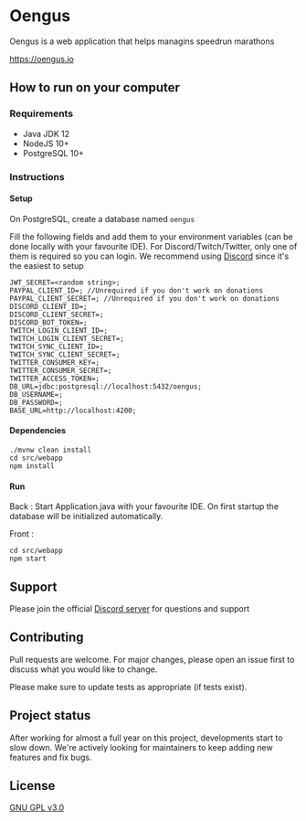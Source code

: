 # Oengus

Oengus is a web application that helps managins speedrun marathons

https://oengus.io

## How to run on your computer

### Requirements

- Java JDK 12
- NodeJS 10+
- PostgreSQL 10+

### Instructions

#### Setup

On PostgreSQL, create a database named `oengus`

Fill the following fields and add them to your environment variables (can be done locally with your favourite IDE). For Discord/Twitch/Twitter, only one of them is required so you can login. We recommend using [Discord](https://github.com/SinisterRectus/Discordia/wiki/Setting-up-a-Discord-application) since it's the easiest to setup 

```
JWT_SECRET=<random string>;
PAYPAL_CLIENT_ID=; //Unrequired if you don't work on donations
PAYPAL_CLIENT_SECRET=; //Unrequired if you don't work on donations
DISCORD_CLIENT_ID=;
DISCORD_CLIENT_SECRET=;
DISCORD_BOT_TOKEN=;
TWITCH_LOGIN_CLIENT_ID=;
TWITCH_LOGIN_CLIENT_SECRET=;
TWITCH_SYNC_CLIENT_ID=;
TWITCH_SYNC_CLIENT_SECRET=;
TWITTER_CONSUMER_KEY=;
TWITTER_CONSUMER_SECRET=;
TWITTER_ACCESS_TOKEN=;
DB_URL=jdbc:postgresql://localhost:5432/oengus;
DB_USERNAME=;
DB_PASSWORD=;
BASE_URL=http://localhost:4200;
```

#### Dependencies

```shell script
./mvnw clean install
cd src/webapp
npm install
```

#### Run

Back : Start Application.java with your favourite IDE. On first startup the database will be initialized automatically.

Front : 
```shell script
cd src/webapp
npm start
```

## Support

Please join the official [Discord server](https://discord.gg/ZZFS8YT) for questions and support

## Contributing
Pull requests are welcome. For major changes, please open an issue first to discuss what you would like to change.

Please make sure to update tests as appropriate (if tests exist).

## Project status

After working for almost a full year on this project, developments start to slow down. We're actively looking for maintainers to keep adding new features and fix bugs. 

## License
[GNU GPL v3.0](https://choosealicense.com/licenses/gpl-3.0/)
